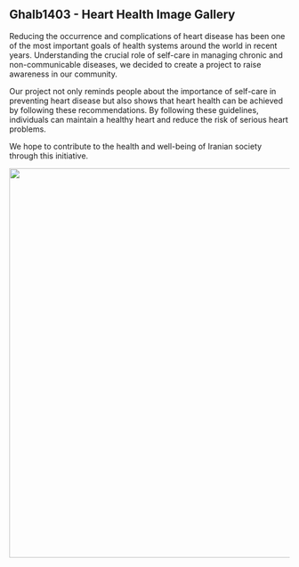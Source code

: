 ## Ghalb1403 - Heart Health Image Gallery

Reducing the occurrence and complications of heart disease has been one of the most important goals of health systems around the world in recent years. Understanding the crucial role of self-care in managing chronic and non-communicable diseases, we decided to create a project to raise awareness in our community.

Our project not only reminds people about the importance of self-care in preventing heart disease but also shows that heart health can be achieved by following these recommendations. By following these guidelines, individuals can maintain a healthy heart and reduce the risk of serious heart problems.

We hope to contribute to the health and well-being of Iranian society through this initiative.

<div align="center">
  <img 
    style="width: 700px;"
    src="https://github.com/ghalb1403/.github/blob/main/Preview.jpg">
</div>
